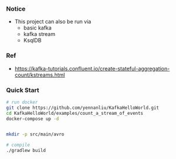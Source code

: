 ### Notice
- This project can also be run via
	- basic kafka
	- kafka stream
	- KsqlDB

### Ref
- https://kafka-tutorials.confluent.io/create-stateful-aggregation-count/kstreams.html

### Quick Start
```bash
# run docker
git clone https://github.com/yennanliu/KafkaHelloWorld.git
cd KafkaHelloWorld/examples/count_a_stream_of_events
docker-compose up -d


mkdir -p src/main/avro

# compile 
./gradlew build
```